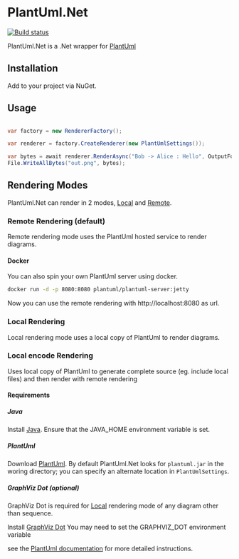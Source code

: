 # PlantUml.Net
[![Build status](https://ci.appveyor.com/api/projects/status/228llgqqagi9kutg?svg=true)](https://ci.appveyor.com/project/KevReed/plantuml-net)

PlantUml.Net is a .Net wrapper for [PlantUml](http://plantuml.com/)

## Installation

Add to your project via NuGet.

## Usage

```csharp

var factory = new RendererFactory();

var renderer = factory.CreateRenderer(new PlantUmlSettings());

var bytes = await renderer.RenderAsync("Bob -> Alice : Hello", OutputFormat.Png);
File.WriteAllBytes("out.png", bytes);

```

## Rendering Modes

PlantUml.Net can render in 2 modes, [Local](#Local) and [Remote](#Remote).

### Remote Rendering (default)

Remote rendering mode uses the PlantUml hosted service to render diagrams.

#### Docker

You can also spin your own PlantUml server using docker.

```bash
docker run -d -p 8080:8080 plantuml/plantuml-server:jetty
```

Now you can use the remote rendering with http://localhost:8080 as url.

### Local Rendering

Local rendering mode uses a local copy of PlantUml to render diagrams.

### Local encode Rendering

Uses local copy of PlantUml to generate complete source (eg. include local files) and then render with remote rendering


#### Requirements

##### Java

Install [Java](https://java.com/en/download/).
Ensure that the JAVA_HOME environment variable is set.

##### PlantUml

Download [PlantUml](http://plantuml.com/download).
By default PlantUml.Net looks for `plantuml.jar` in the woring directory; you can specify an alternate location in `PlantUmlSettings`.

##### GraphViz Dot (optional)

GraphViz Dot is required for [Local](#Local) rendering mode of any diagram other than sequence.

Install [GraphViz Dot](https://graphviz.gitlab.io/download/)
You may need to set the GRAPHVIZ_DOT environment variable

see the [PlantUml documentation](http://plantuml.com/graphviz-dot) for more detailed instructions.
